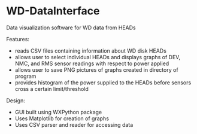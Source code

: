 # WD-DataInterface
Data visualization software for WD data from HEADs

Features:
  - reads CSV files containing information about WD disk HEADs
  - allows user to select individual HEADs and displays graphs of DEV, NMC, and RMS sensor readings with respect to power applied
  - allows user to save PNG pictures of graphs created in directory of program
  - provides histogram of the power supplied to the HEADs before sensors cross a certain limit/threshold

Design:
  - GUI built using WXPython package
  - Uses Matplotlib for creation of graphs
  - Uses CSV parser and reader for accessing data
